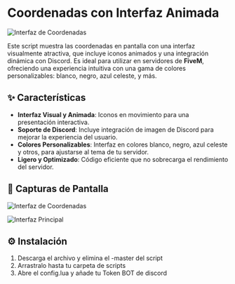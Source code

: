 # Coordenadas con Interfaz Animada

![Interfaz de Coordenadas](https://i.postimg.cc/MHw5ttV6/image.png)

Este script muestra las coordenadas en pantalla con una interfaz visualmente atractiva, que incluye iconos animados y una integración dinámica con Discord. Es ideal para utilizar en servidores de **FiveM**, ofreciendo una experiencia intuitiva con una gama de colores personalizables: blanco, negro, azul celeste, y más.

## ✨ Características

- **Interfaz Visual y Animada**: Iconos en movimiento para una presentación interactiva.
- **Soporte de Discord**: Incluye integración de imagen de Discord para mejorar la experiencia del usuario.
- **Colores Personalizables**: Interfaz en colores blanco, negro, azul celeste y otros, para ajustarse al tema de tu servidor.
- **Ligero y Optimizado**: Código eficiente que no sobrecarga el rendimiento del servidor.

## 📸 Capturas de Pantalla

![Interfaz de Coordenadas](https://i.postimg.cc/MHw5ttV6/image.png)

![Interfaz Principal](https://i.postimg.cc/mZ38hfWt/Captura-de-pantalla-2024-10-22-154659.png)

## ⚙️ Instalación

1. Descarga el archivo y elimina el -master del script
2. Arrastralo hasta tu carpeta de scripts
3. Abre el config.lua y añade tu Token BOT de discord
